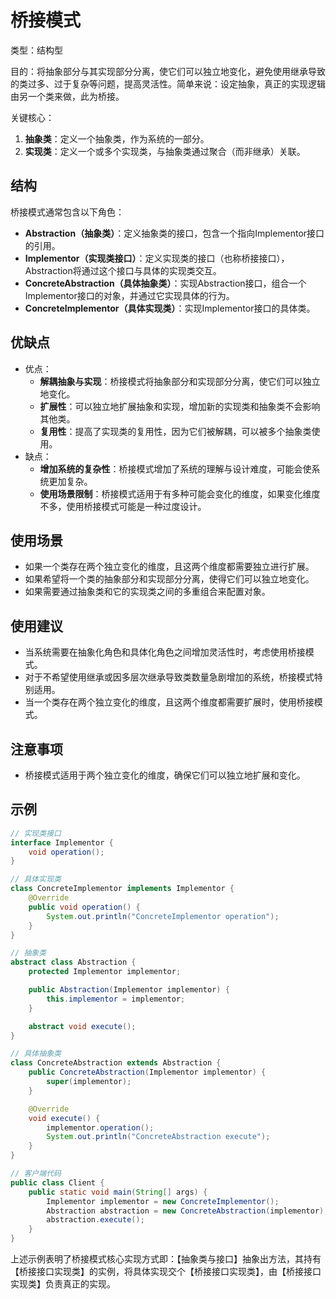 # 桥接模式

类型：结构型

目的：将抽象部分与其实现部分分离，使它们可以独立地变化，避免使用继承导致的类过多、过于复杂等问题，提高灵活性。简单来说：设定抽象，真正的实现逻辑由另一个类来做，此为桥接。

关键核心：

1. **抽象类**：定义一个抽象类，作为系统的一部分。
2. **实现类**：定义一个或多个实现类，与抽象类通过聚合（而非继承）关联。

## 结构

桥接模式通常包含以下角色：

- **Abstraction（抽象类）**：定义抽象类的接口，包含一个指向Implementor接口的引用。
- **Implementor（实现类接口）**：定义实现类的接口（也称桥接接口），Abstraction将通过这个接口与具体的实现类交互。
- **ConcreteAbstraction（具体抽象类）**：实现Abstraction接口，组合一个Implementor接口的对象，并通过它实现具体的行为。
- **ConcreteImplementor（具体实现类）**：实现Implementor接口的具体类。

## 优缺点

- 优点：
  - **解耦抽象与实现**：桥接模式将抽象部分和实现部分分离，使它们可以独立地变化。
  - **扩展性**：可以独立地扩展抽象和实现，增加新的实现类和抽象类不会影响其他类。
  - **复用性**：提高了实现类的复用性，因为它们被解耦，可以被多个抽象类使用。
- 缺点：
  - **增加系统的复杂性**：桥接模式增加了系统的理解与设计难度，可能会使系统更加复杂。
  - **使用场景限制**：桥接模式适用于有多种可能会变化的维度，如果变化维度不多，使用桥接模式可能是一种过度设计。

## 使用场景

- 如果一个类存在两个独立变化的维度，且这两个维度都需要独立进行扩展。
- 如果希望将一个类的抽象部分和实现部分分离，使得它们可以独立地变化。
- 如果需要通过抽象类和它的实现类之间的多重组合来配置对象。

## 使用建议

- 当系统需要在抽象化角色和具体化角色之间增加灵活性时，考虑使用桥接模式。
- 对于不希望使用继承或因多层次继承导致类数量急剧增加的系统，桥接模式特别适用。
- 当一个类存在两个独立变化的维度，且这两个维度都需要扩展时，使用桥接模式。

## 注意事项

- 桥接模式适用于两个独立变化的维度，确保它们可以独立地扩展和变化。

## 示例

```java
// 实现类接口
interface Implementor {
    void operation();
}

// 具体实现类
class ConcreteImplementor implements Implementor {
    @Override
    public void operation() {
        System.out.println("ConcreteImplementor operation");
    }
}

// 抽象类
abstract class Abstraction {
    protected Implementor implementor;

    public Abstraction(Implementor implementor) {
        this.implementor = implementor;
    }

    abstract void execute();
}

// 具体抽象类
class ConcreteAbstraction extends Abstraction {
    public ConcreteAbstraction(Implementor implementor) {
        super(implementor);
    }

    @Override
    void execute() {
        implementor.operation();
        System.out.println("ConcreteAbstraction execute");
    }
}

// 客户端代码
public class Client {
    public static void main(String[] args) {
        Implementor implementor = new ConcreteImplementor();
        Abstraction abstraction = new ConcreteAbstraction(implementor);
        abstraction.execute();
    }
}
```

上述示例表明了桥接模式核心实现方式即：【抽象类与接口】抽象出方法，其持有【桥接接口实现类】的实例，将具体实现交个【桥接接口实现类】，由【桥接接口实现类】负责真正的实现。
